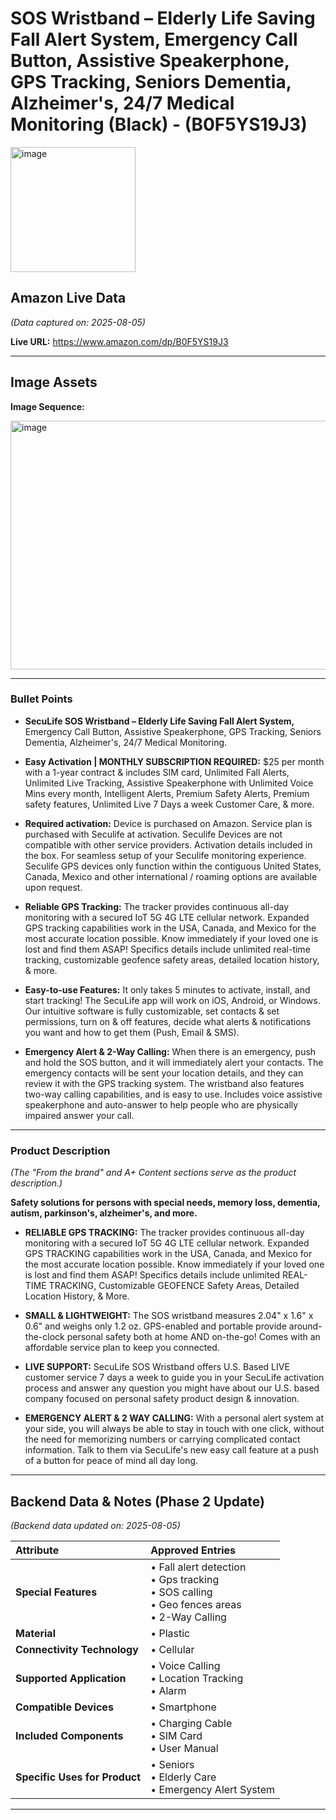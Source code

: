 # SOS Wristband – Elderly Life Saving Fall Alert System, Emergency Call Button, Assistive Speakerphone, GPS Tracking, Seniors Dementia, Alzheimer's, 24/7 Medical Monitoring (Black) - (B0F5YS19J3)

<img width="200" height="200" alt="image" src="https://github.com/user-attachments/assets/17df3379-6c0c-4a2a-9fea-51f1d2d5fed8" />


## Amazon Live Data
*(Data captured on: 2025-08-05)*

**Live URL:** https://www.amazon.com/dp/B0F5YS19J3

---
## Image Assets

**Image Sequence:**

<img width="1037" height="398" alt="image" src="https://github.com/user-attachments/assets/f6893511-f1bf-4206-9296-15e0389a575f" />

---

### Bullet Points

- **SecuLife SOS Wristband – Elderly Life Saving Fall Alert System,** Emergency Call Button, Assistive Speakerphone, GPS Tracking, Seniors Dementia, Alzheimer's, 24/7 Medical Monitoring.

- **Easy Activation | MONTHLY SUBSCRIPTION REQUIRED:** $25 per month with a 1-year contract & includes SIM card, Unlimited Fall Alerts, Unlimited Live Tracking, Assistive Speakerphone with Unlimited Voice Mins every month, Intelligent Alerts, Premium Safety Alerts, Premium safety features, Unlimited Live 7 Days a week Customer Care, & more.

- **Required activation:** Device is purchased on Amazon. Service plan is purchased with Seculife at activation. Seculife Devices are not compatible with other service providers. Activation details included in the box. For seamless setup of your Seculife monitoring experience. Seculife GPS devices only function within the contiguous United States, Canada, Mexico and other international / roaming options are available upon request.

- **Reliable GPS Tracking:** The tracker provides continuous all-day monitoring with a secured IoT 5G 4G LTE cellular network. Expanded GPS tracking capabilities work in the USA, Canada, and Mexico for the most accurate location possible. Know immediately if your loved one is lost and find them ASAP! Specifics details include unlimited real-time tracking, customizable geofence safety areas, detailed location history, & more.

- **Easy-to-use Features:** It only takes 5 minutes to activate, install, and start tracking! The SecuLife app will work on iOS, Android, or Windows. Our intuitive software is fully customizable, set contacts & set permissions, turn on & off features, decide what alerts & notifications you want and how to get them (Push, Email & SMS).

- **Emergency Alert & 2-Way Calling:** When there is an emergency, push and hold the SOS button, and it will immediately alert your contacts. The emergency contacts will be sent your location details, and they can review it with the GPS tracking system. The wristband also features two-way calling capabilities, and is easy to use. Includes voice assistive speakerphone and auto-answer to help people who are physically impaired answer your call.

---

### Product Description

*(The "From the brand" and A+ Content sections serve as the product description.)*

**Safety solutions for persons with special needs, memory loss, dementia, autism, parkinson's, alzheimer's, and more.**

- **RELIABLE GPS TRACKING:** The tracker provides continuous all-day monitoring with a secured IoT 5G 4G LTE cellular network. Expanded GPS TRACKING capabilities work in the USA, Canada, and Mexico for the most accurate location possible. Know immediately if your loved one is lost and find them ASAP! Specifics details include unlimited REAL-TIME TRACKING, Customizable GEOFENCE Safety Areas, Detailed Location History, & More.

- **SMALL & LIGHTWEIGHT:** The SOS wristband measures 2.04" x 1.6" x 0.6" and weighs only 1.2 oz. GPS-enabled and portable provide around-the-clock personal safety both at home AND on-the-go! Comes with an affordable service plan to keep you connected.

- **LIVE SUPPORT:** SecuLife SOS Wristband offers U.S. Based LIVE customer service 7 days a week to guide you in your SecuLife activation process and answer any question you might have about our U.S. based company focused on personal safety product design & innovation.

- **EMERGENCY ALERT & 2 WAY CALLING:** With a personal alert system at your side, you will always be able to stay in touch with one click, without the need for memorizing numbers or carrying complicated contact information. Talk to them via SecuLife's new easy call feature at a push of a button for peace of mind all day long.

---
## Backend Data & Notes (Phase 2 Update)
*(Backend data updated on: 2025-08-05)*


| Attribute | Approved Entries |
| :--- | :--- |
| **Special Features** | • Fall alert detection<br>• Gps tracking<br>• SOS calling<br>• Geo fences areas<br>• 2-Way Calling |
| **Material** | • Plastic |
| **Connectivity Technology**| • Cellular |
| **Supported Application**| • Voice Calling<br>• Location Tracking<br>• Alarm |
| **Compatible Devices** | • Smartphone |
| **Included Components**| • Charging Cable<br>• SIM Card<br>• User Manual |
| **Specific Uses for Product**| • Seniors<br>• Elderly Care<br>• Emergency Alert System |

---
